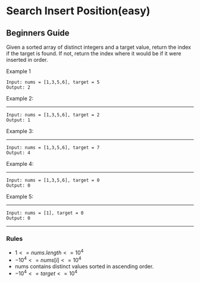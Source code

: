 # Search Insert Position(easy)

## Beginners Guide

Given a sorted array of distinct integers and a target value, return the index if the target is found. If not, return the index where it would be if it were inserted in order.

Example 1

```go=
Input: nums = [1,3,5,6], target = 5
Output: 2
```

Example 2:

---

```go=
Input: nums = [1,3,5,6], target = 2
Output: 1
```

Example 3:

---

```go=
Input: nums = [1,3,5,6], target = 7
Output: 4
```

Example 4:

---

```go=
Input: nums = [1,3,5,6], target = 0
Output: 0
```

Example 5:

---

```go=
Input: nums = [1], target = 0
Output: 0
```

---

### Rules

* $1 <= nums.length <= 10^4$
* $-10^4 <= nums[i] <= 10^4$
* nums contains distinct values sorted in ascending order.
* $-10^4 <= target <= 10^4$
